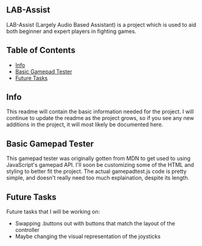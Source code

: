 ## LAB-Assist
LAB-Assist (Largely Audio Based Assistant) is a project which is used to aid
both beginner and expert players in fighting games.

## Table of Contents
* [Info](#info)
* [Basic Gamepad Tester](#basic-gamepad-tester)
* [Future Tasks](#future-tasks)

## Info
This readme will contain the basic information needed for the project.
I will continue to update the readme as the project grows, so if you 
see any new additions in the project, it will most likely be documented here.

## Basic Gamepad Tester
This gamepad tester was originally gotten from MDN to get used to using
JavaScript's gamepad API. I'll soon be customizing some of the HTML and
styling to better fit the project. The actual gamepadtest.js code is pretty 
simple, and doesn't really need too much explaination, despite its length.

## Future Tasks
Future tasks that I will be working on:
* Swapping .buttons out with buttons that match the layout of the controller
* Maybe changing the visual representation of the joysticks